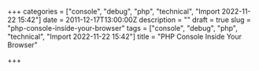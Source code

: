 +++
categories = ["console", "debug", "php", "technical", "Import 2022-11-22 15:42"]
date = 2011-12-17T13:00:00Z
description = ""
draft = true
slug = "php-console-inside-your-browser"
tags = ["console", "debug", "php", "technical", "Import 2022-11-22 15:42"]
title = "PHP Console Inside Your Browser"

+++




